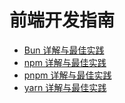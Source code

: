 # 前端开发指南

- [Bun 详解与最佳实践](./guide-bun.md)
- [npm 详解与最佳实践](./guide-npm.md)
- [pnpm 详解与最佳实践](./guide-pnpm.md)
- [yarn 详解与最佳实践](./guide-yarn.md)
